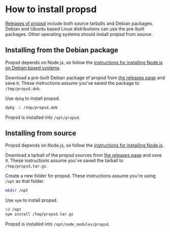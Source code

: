 # How to install propsd #

[Releases of propsd][releases] include both source tarballs and Debian
packages. Debian and Ubuntu based Linux distributions can use the pre-built
packages. Other operating systems should install propsd from source.

## Installing from the Debian package ##

Propsd depends on Node.js, so follow the [instructions for installing Node.js
on Debian based systems][node-debian].

Download a pre-built Debian package of propsd from [the releases
page][releases] and save it. These instructions assume you've saved the package
to `/tmp/propsd.deb`.

Use `dpkg` to install propsd.

~~~bash
dpkg -i /tmp/propsd.deb
~~~

Propsd is installed into `/opt/propsd`.

## Installing from source ##

Propsd depends on Node.js, so follow the [instructions for installing Node.js][node-source].

Download a tarball of the propsd sources from [the releases page][releases] and
save it. These instructions assume you've saved the tarball to
`/tmp/propsd.tar.gz`.

Create a new folder for propsd. These instructions assume you're using
`/opt` as that folder.

~~~bash
mkdir /opt
~~~

Use `npm` to install propsd.

~~~bash
cd /opt
npm install /tmp/propsd.tar.gz
~~~

Propsd is installed into `/opt/node_modules/propsd`.

[releases]: https://github.com/rapid7/propsd/releases
[node-debian]: https://nodejs.org/en/download/package-manager/#debian-and-ubuntu-based-linux-distributions
[node-source]: https://nodejs.org/en/download/
